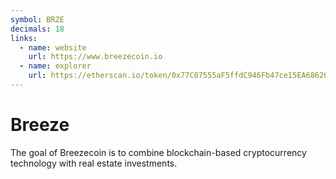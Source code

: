 ```yaml
---
symbol: BRZE
decimals: 18
links:
  - name: website
    url: https://www.breezecoin.io
  - name: explorer
    url: https://etherscan.io/token/0x77C07555aF5ffdC946Fb47ce15EA68620E4e7170
---
```


# Breeze

The goal of Breezecoin is to combine blockchain-based cryptocurrency technology with real estate investments.

